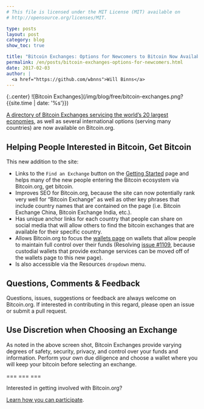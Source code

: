 ```yaml
---
# This file is licensed under the MIT License (MIT) available on
# http://opensource.org/licenses/MIT.

type: posts
layout: post
category: blog
show_toc: true

title: "Bitcoin Exchanges: Options for Newcomers to Bitcoin Now Available"
permalink: /en/posts/bitcoin-exchanges-options-for-newcomers.html
date: 2017-02-03
author: |
  <a href="https://github.com/wbnns">Will Binns</a>
---
```


<div class="post-content" markdown="1">

{:.center}
![Bitcoin Exchanges](/img/blog/free/bitcoin-exchanges.png?{{site.time | date: '%s'}})

[A directory of Bitcoin Exchanges servicing the world’s 20 largest
economies](https://bitcoin.org/en/exchanges), as well as several international
options (serving many countries) are now available on Bitcoin.org.
</div>

<div class="toccontent-block boxexpand expanded" markdown="1">

## Helping People Interested in Bitcoin, Get Bitcoin

This new addition to the site:

- Links to the `Find an Exchange` button on the [Getting Started](https://bitcoin.org/en/getting-started)
page and helps many of the new people entering the Bitcoin ecosystem via
Bitcoin.org, get bitcoin.
- Improves SEO for Bitcoin.org, because the site can now potentially rank very
well for “Bitcoin Exchange” as well as other key phrases that include country
names that are contained on the page (i.e. Bitcoin Exchange China, Bitcoin
Exchange India, etc.).
- Has unique anchor links for each country that people can share on social media
that will allow others to find the bitcoin exchanges that are available for
their specific country.
- Allows Bitcoin.org to focus the [wallets page](https://bitcoin.org/en/choose-your-wallet)
on wallets that allow people to maintain full control over their funds
(Resolving [issue #1109](https://github.com/bitcoin-dot-org/bitcoin.org/issues/1109),
because custodial wallets that provide exchange services can be moved off of the
wallets page to this new page).
- Is also accessible via the Resources `dropdown` menu.
</div>

<div class="toccontent-block boxexpand expanded" markdown="1">

## Questions, Comments & Feedback

Questions, issues, suggestions or feedback are always welcome on Bitcoin.org. If
interested in contributing in this regard, please open an issue or submit a pull
request.
</div>

<div class="toccontent-block boxexpand expanded" markdown="1">

## Use Discretion when Choosing an Exchange

As noted in the above screen shot, Bitcoin Exchanges provide varying degrees of
safety, security, privacy, and control over your funds and information. Perform
your own due diligence and choose a wallet where you will keep your bitcoin
before selecting an exchange.

=== === ===

Interested in getting involved with Bitcoin.org?

[Learn how you can participate](https://github.com/bitcoin-dot-org/bitcoin.org#how-to-participate).
</div>
